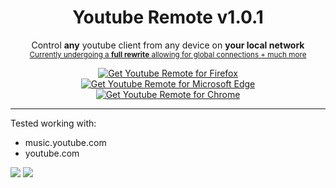 <h1 align="center">
Youtube Remote v1.0.1
</h1>
<p align="center">
<a>Control <b>any</b> youtube client from any device on <b>your local network</b></a></br>
<sub><a href="https://github.com/B0N3head/Youtube-Remote/tree/main-dev">Currently undergoing a <b>full rewrite</b> allowing for global connections + much more</a></sub>
</p>

<p align="center">
<a href="https://addons.mozilla.org/en-GB/firefox/addon/youtube-remote/"><img src="https://github.com/user-attachments/assets/b3c51aa7-0064-47dd-939d-e5440854d1f6" alt="Get Youtube Remote for Firefox"></a>
<a href="https://chromewebstore.google.com/detail/youtube-remote/phccfmnmdkjljjeecleakhblcmdbofna?hl=en"><img src="https://github.com/user-attachments/assets/c387978f-c691-4930-9384-7a2957067c96" alt="Get Youtube Remote for Microsoft Edge"></a>
<a href="https://chromewebstore.google.com/detail/youtube-remote/phccfmnmdkjljjeecleakhblcmdbofna?hl=en"><img src="https://github.com/user-attachments/assets/7b785468-11a7-46b6-b171-499b958a3dd7" alt="Get Youtube Remote for Chrome"></a>
</p>

***

Tested working with:
- music.youtube.com
- youtube.com

<img src="https://github.com/user-attachments/assets/fed96993-6ae0-4cc3-997d-72bb06cbced0"/>

<img src="https://github.com/user-attachments/assets/b33e46a3-7daf-470e-80f0-1e8742ef0dd2"/>
